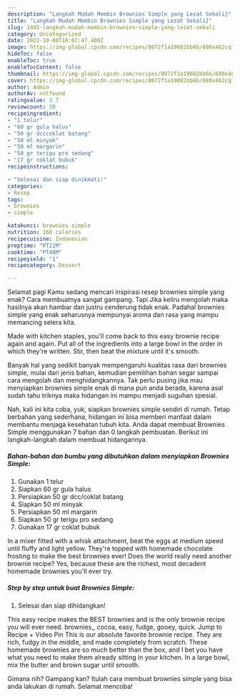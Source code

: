 ```yaml
---
description: "Langkah Mudah Membin Brownies Simple yang Lezat Sekali}"
title: "Langkah Mudah Membin Brownies Simple yang Lezat Sekali}"
slug: 1445-langkah-mudah-membin-brownies-simple-yang-lezat-sekali
category: Uncategorized
date: 2022-10-08T18:07:47.408Z
image: https://img-global.cpcdn.com/recipes/8072f1a19082bb6b/680x482cq70/brownies-simple-foto-resep-utama.jpg
hideToc: false
enableToc: true
enableTocContent: false
thumbnail: https://img-global.cpcdn.com/recipes/8072f1a19082bb6b/680x482cq70/brownies-simple-foto-resep-utama.jpg
cover: https://img-global.cpcdn.com/recipes/8072f1a19082bb6b/680x482cq70/brownies-simple-foto-resep-utama.jpg
author: Admin
authorAv: notfound
ratingvalue: 3.7
reviewcount: 20
recipeingredient:
- "1 telur"
- "60 gr gula halus"
- "50 gr dcccoklat batang"
- "50 ml minyak"
- "50 ml margarin"
- "50 gr terigu pro sedang"
- "17 gr coklat bubuk"
recipeinstructions:

- "Selesai dan siap dinikmati!"
categories:
- Resep
tags:
- brownies
- simple

katakunci: brownies simple 
nutrition: 160 calories
recipecuisine: Indonesian
preptime: "PT22M"
cooktime: "PT48M"
recipeyield: "1"
recipecategory: Dessert

---
```



Selamat pagi Kamu sedang mencari inspirasi resep brownies simple yang enak? Cara membuatnya sangat gampang. Tapi Jika keliru mengolah maka hasilnya akan hambar dan justru cenderung tidak enak. Padahal brownies simple yang enak seharusnya mempunyai aroma dan rasa yang mampu memancing selera kita.


Made with kitchen staples, you&#39;ll come back to this easy brownie recipe again and again. Put all of the ingredients into a large bowl in the order in which they&#39;re written. Stir, then beat the mixture until it&#39;s smooth.

Banyak hal yang sedikit banyak mempengaruhi kualitas rasa dari brownies simple, mulai dari jenis bahan, kemudian pemilihan bahan segar sampai cara mengolah dan menghidangkannya. Tak perlu pusing jika mau menyiapkan brownies simple enak di mana pun anda berada, karena asal sudah tahu triknya maka hidangan ini mampu menjadi suguhan spesial.


Nah, kali ini kita coba, yuk, siapkan brownies simple sendiri di rumah. Tetap berbahan yang sederhana, hidangan ini bisa memberi manfaat dalam membantu menjaga kesehatan tubuh kita. Anda dapat membuat Brownies Simple menggunakan 7 bahan dan 0 langkah pembuatan. Berikut ini langkah-langkah dalam membuat hidangannya.

<!--inarticleads1-->

##### Bahan-bahan dan bumbu yang dibutuhkan dalam menyiapkan Brownies Simple:

1. Gunakan 1 telur
1. Siapkan 60 gr gula halus
1. Persiapkan 50 gr dcc/coklat batang
1. Siapkan 50 ml minyak
1. Persiapkan 50 ml margarin
1. Siapkan 50 gr terigu pro sedang
1. Gunakan 17 gr coklat bubuk


In a mixer fitted with a whisk attachment, beat the eggs at medium speed until fluffy and light yellow. They&#39;re topped with homemade chocolate frosting to make the best brownies ever! Does the world really need another brownie recipe? Yes, because these are the richest, most decadent homemade brownies you&#39;ll ever try. 

<!--inarticleads2-->

##### Step by step untuk buat Brownies Simple:


1. Selesai dan siap dihidangkan!

This easy recipe makes the BEST brownies and is the only brownie recipe you will ever need. brownies,, cocoa, easy, fudge, gooey, quick. Jump to Recipe + Video Pin This is our absolute favorite brownie recipe. They are rich, fudgy in the middle, and made completely from scratch. These homemade brownies are so much better than the box, and I bet you have what you need to make them already sitting in your kitchen. In a large bowl, mix the butter and brown sugar until smooth. 

Gimana nih? Gampang kan? Itulah cara membuat brownies simple yang bisa anda lakukan di rumah. Selamat mencoba!
